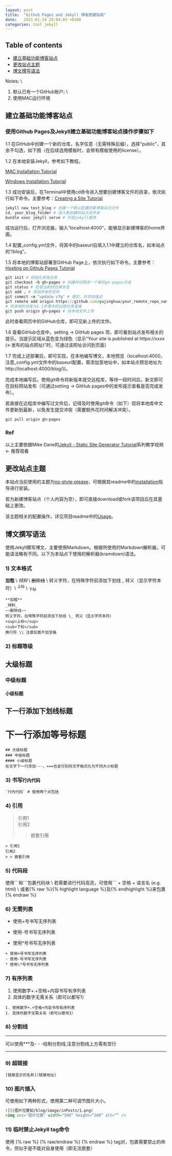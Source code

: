 ```yaml
---
layout: post
title:  "Github Pages and Jekyll 博客搭建指南"
date:   2021-01-24 20:04:03 +0100
categories: tool jekyll
---
```



## Table of contents
- [建立基础功能博客站点](#建立基础功能博客站点)
- [更改站点主题](#更改站点主题)
- [博文撰写语法](#博文撰写语法)


Notes: \\
1) 默认已有一个GitHub账户; \\
2) 使用MAC运行环境


## 建立基础功能博客站点

### 使用Github Pages及Jekyll建立基础功能博客站点操作步骤如下

1.1 在GitHub中创建一个新的仓库，名字任意（无需特殊后缀），选择“public”，其余不勾选，如下图（在后续选用模板时，会带有模板使用的license）。

1.2 在本地安装Jekyll，参考如下教程。

[MAC Installation Tutorial](https://www.youtube.com/watch?v=WhrU9m82Wm8&list=PLLAZ4kZ9dFpOPV5C5Ay0pHaa0RJFhcmcB&index=2)

[Windows Installation Tutorial](https://www.youtube.com/watch?v=LfP7Y9Ja6Qc&list=PLLAZ4kZ9dFpOPV5C5Ay0pHaa0RJFhcmcB&index=3)

1.3 成功安装后，在Terminal中使用cd命令进入想要创建博客文件的目录，依次执行如下命令。主要参考：[Creating a Site Tutorial](https://www.youtube.com/watch?v=pxua_1vyFck&list=PLLAZ4kZ9dFpOPV5C5Ay0pHaa0RJFhcmcB&index=4)

``` ruby
jekyll new test_blog # 创建一个默认配置的新博客站点文件
cd. your_blog_folder # 进入新创建的站点文件夹
bundle exec jekyll serve # 开启jekyll服务
```

成功运行后，打开浏览器，输入“localhost:4000”，能够显示新建博客的home界面。

1.4 配置\_config.yml文件，将其中的baseurl后填入1.1中建立的仓库名，如本站点的“/blog”。 


1.5 将本地的博客站部署至GitHub Page上，依次执行如下命令。主要参考：[Hosting on Github Pages Tutorial](https://www.youtube.com/watch?v=fqFjuX4VZmU&list=PLLAZ4kZ9dFpOPV5C5Ay0pHaa0RJFhcmcB&index=19)

``` ruby
git init # 初始化本地仓库
git checkout -b gh-pages # 创建并切换至一个新的gh-pages分支
git status # 检查当前的仓库状态
git add . # 添加所有的文件
git commit -m "update cfg" # 提交，并添加描述
git remote add origin https://github.com/yujinghua/your_remote_repo_name.git 
# 将本地的仓库与1.1步骤中的远程仓库连接
git push origin gh-pages # 将本地文件上传
```

此时查看网页中的GitHub仓库，即可见新上传的文件。

1.6 查看GitHub仓库中，setting -> GitHub pages 项，即可看到站点发布相关的提示。当提示区域从蓝色变为绿色（显示“Your site is published at https://xxxx (<-发布的站点网址)”时，可通过该网址访问到页面）

1.7 完成上述部署后，即可实现，在本地编写博文，本地预览（localhost:4000，注意\_config.yml文件中的baseurl配置，需添加至地址中，如本站点预览地址为http://localhost:4000/blog/))。

完成本地编写后，使用git命令将新版本提交远程库，等待一段时间后，新文即可在目标网站发布（可通过setting -> GitHub pages中的发布提示查看是否完成发布）。

若直接在远程库中编写过文件后，记得及时使用git命令（如下）现将本地库中文件更新到最新，以免发生提交冲突（需要额外花时间解决冲突）。

``` ruby
git pull origin gh-pages
```

### Ref
 
以上主要依据Mike Dane的[Jekyll - Static Site Generator Tutorial](https://youtube.com/playlist?list=PLLAZ4kZ9dFpOPV5C5Ay0pHaa0RJFhcmcB)系列教学视频 <- 推荐观看

## 更改站点主题

本站点当前使用的主题为[no-style-please](https://github.com/riggraz/no-style-please#customize-the-menu)，可根据其readme中的[installation](https://github.com/riggraz/no-style-please#installation)指导进行安装。

若为新建博客站点（个人内容为空），即可直接download或fork该项目后在其基础上更改。

该主题相关的配置操作，详见项目readme中的[Usage](https://github.com/yujinghua/blog#usage)。


## 博文撰写语法

使用Jekyll撰写博文，主要使用Markdown。根据所使用的Markdown解析器，可能语法略有不同。以下为本站点下使用的解析器(kramdown)语法。

### 1) 文本格式

**加粗**  \\
_倾斜_   \\
~~删除线~~   \\
转义字符，在特殊字符前添加下划线 \_ 转义（显示字符本符）\\
<sup>上标</sup>  \\
<sub>下标</sub> 

```
**加粗**  
_倾斜_   
~~删除线~~   
转义字符，在特殊字符前添加下划线 \_ 转义（显示字符本符）
<sup>上标</sup>  
<sub>下标</sub> 
换行符 \\ 注意后面不加空格
```

### 2) 标题等级

## 大级标题
### 中级标题
#### 小级标题

下一行添加下划线标题
---

下一行添加等号标题
===

```
## 大级标题
### 中级标题
#### 小级标题
在文字下一行添加---，===也会分别将文字格式化为不同大小标题
```

### 3) 书写`行内代码`

```
`行内代码` # 使用两个点包括
```

### 4) 引用
> 引用1  
引用2
> > 嵌套引用

```
> 引用1  
引用2
> > 嵌套引用
```

### 5) 代码段

使用\`\`\`和\`\`\`包裹代码块 \\
若需要进行代码高亮，可使用\`\`\` + 空格 + 语言名 (e.g. html) \\
或者{% raw %}{% highlight language %}及{% endhighlight %}来包裹{% endraw %}

### 6) 无需列表
+ 使用+号书写无序列表
- 使用-号书写无序列表
* 使用\*号书写无序列表

```
+ 使用+号书写无序列表
- 使用-号书写无序列表
* 使用\*号书写无序列表
```

### 7) 有序列表
1. 使用数字+.+空格+内容书写有序列表
1. 具体的数字无需关系（即可以都写1）

```
1. 使用数字+.+空格+内容书写有序列表
1. 具体的数字无需关系（即可以都写1）
```

### 8) 分割线

--- 
可以使用\*\*\*及- - -绘制分割线,注意分割线上方需有空行

*** 


### 9) 超链接
```
[链接显示的名称](链接地址)
```

### 10) 图片插入

可使用如下两种形式，使用第二种可调节图片大小。

``` html
![](图片位置如/blog/image/inPosts/1.png)
<img src="图片位置" width="500” height=“100” alt=“” />
```


### 11) 临时禁止Jekyll tag命令

使用 {% raw %} {% raw/endraw %} {% endraw %} tag对，包裹需要禁止的命令，但似乎是不能对自身使用（即无法嵌套）




